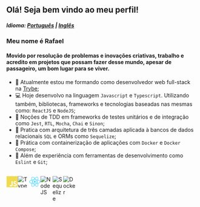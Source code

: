 ## Olá! Seja bem vindo ao meu perfil!
##### Idioma: [Português](https://github.com/rafaelimaf/rafaelimaf/blob/main/README.md) | [Inglês](https://github.com/rafaelimaf/rafaelimaf/blob/main/README-en.md)

### Meu nome é Rafael

#### Movido por resolução de problemas e inovações criativas, trabalho e acredito em projetos que possam fazer desse mundo, apesar de passageiro, um bom lugar para se viver.

- 📝 Atualmente estou me formando como desenvolvedor web full-stack na <a href="https://github.com/betrybe">Trybe</a>;
- 💻 Hoje desenvolvo na linguagem `Javascript` e `Typescript`. Utilizando também, bibliotecas, frameworks e tecnologias baseadas nas mesmas como: `ReactJS` e `NodeJS`;
- 🧪 Noções de TDD em frameworks de testes unitários e de integração como `Jest`, `RTL`, `Mocha`, `Chai` e `Sinon`;
- 🎲 Pratica com arquitetura de três camadas aplicada à bancos de dados relacionais `SQL` e ORMs como `Sequelize`;
- 🐋 Prática com containerização de aplicações com `Docker` e `Docker Compose`;
- 🔧 Além de experiência com ferramentas de desenvolvimento como `Eslint` e `Git`;

##
<div style="display: inline_block">
  <img align="left" height="30" width="30" src="https://raw.githubusercontent.com/devicons/devicon/master/icons/javascript/javascript-plain.svg" alt="Javascript">
  <img align="left" height="30" width="30" src="https://iconape.com/wp-content/png_logo_vector/typescript.png" alt="Typescript">
  <img align="left" height="30" width="30" src="https://raw.githubusercontent.com/devicons/devicon/master/icons/react/react-original.svg" alt="React">
  <img align="left" heigth="32" width="32" src="https://cdn.iconscout.com/icon/free/png-256/node-js-1174925.png" alt="NodeJS">
  <img align="left" heigth="28" width="28" src="https://iconape.com/wp-content/files/gq/99606/svg/sequelize.svg" alt="Sequelize">
  <img align="left" heigth="34" width="34" src="https://cdn-icons-png.flaticon.com/512/5969/5969059.png" alt="Docker">
</div>
